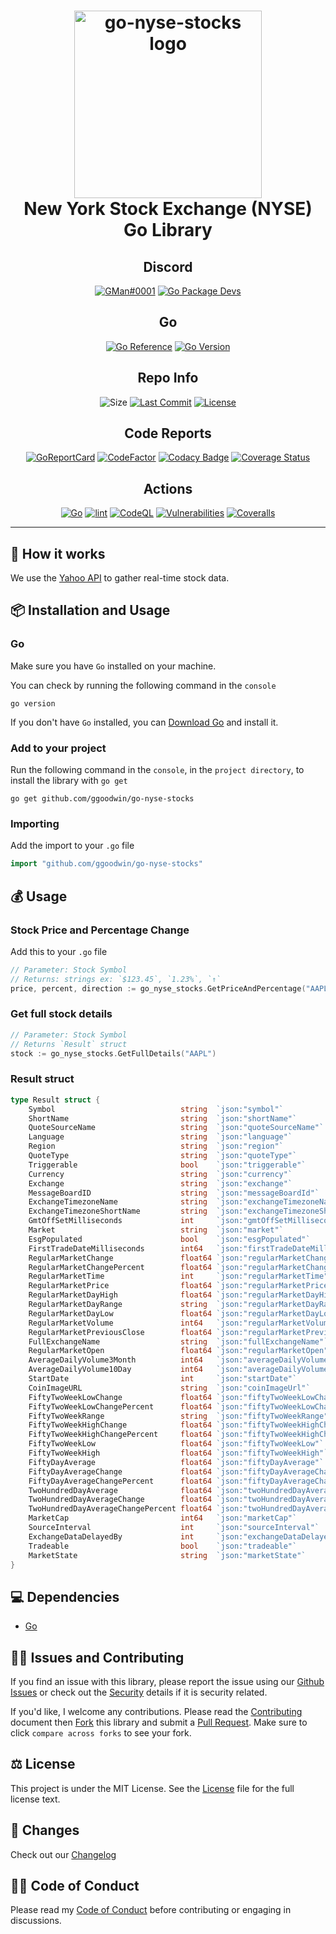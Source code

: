 <div align="center">
	<h1><img alt="go-nyse-stocks logo" src="https://github.com/ggoodwin/go-nyse-stocks/blob/master/stock.png" height="300" /><br />
		New York Stock Exchange (NYSE) Go Library
	</h1>

<h2>Discord</h2>

[![GMan#0001](https://dcbadge.vercel.app/api/shield/179795086543028224)](https://discord.id/?prefill=179795086543028224) [![Go Package Devs](https://dcbadge.vercel.app/api/server/jwEYR2Dume)](https://discord.gg/jwEYR2Dume)

<h2>Go</h2>

[![Go Reference](https://pkg.go.dev/badge/ggoodwin/go-nyse-stocks.svg)](https://pkg.go.dev/github.com/ggoodwin/go-nyse-stocks) [![Go Version](https://img.shields.io/github/go-mod/go-version/ggoodwin/go-nyse-stocks)](https://go.dev/doc/go1.19)

<h2>Repo Info</h2>

![Size](https://img.shields.io/github/languages/code-size/ggoodwin/go-nyse-stocks) [![Last Commit](https://img.shields.io/github/last-commit/ggoodwin/go-nyse-stocks)](https://github.com/ggoodwin/go-nyse-stocks/commits/master) [![License](https://img.shields.io/github/license/ggoodwin/go-nyse-stocks)](https://github.com/ggoodwin/go-nyse-stocks/blob/master/LICENSE.md)

<h2>Code Reports</h2>

[![GoReportCard](https://goreportcard.com/badge/github.com/ggoodwin/go-nyse-stocks)](https://goreportcard.com/report/github.com/ggoodwin/go-nyse-stocks) [![CodeFactor](https://www.codefactor.io/repository/github/ggoodwin/go-nyse-stocks/badge)](https://www.codefactor.io/repository/github/ggoodwin/go-nyse-stocks) [![Codacy Badge](https://app.codacy.com/project/badge/Grade/17f51d3e54264211b19220ce470783ae)](https://app.codacy.com/gh/ggoodwin/go-nyse-stocks/dashboard?utm_source=gh&utm_medium=referral&utm_content=&utm_campaign=Badge_grade) [![Coverage Status](https://coveralls.io/repos/github/ggoodwin/go-nyse-stocks/badge.svg?branch=master)](https://coveralls.io/github/ggoodwin/go-nyse-stocks?branch=master)

<h2>Actions</h2>

[![Go](https://github.com/ggoodwin/go-nyse-stocks/actions/workflows/go.yml/badge.svg?branch=master)](https://github.com/ggoodwin/go-nyse-stocks/actions/workflows/go.yml) [![lint](https://github.com/ggoodwin/go-nyse-stocks/actions/workflows/lint.yml/badge.svg?branch=master)](https://github.com/ggoodwin/go-nyse-stocks/actions/workflows/lint.yml) [![CodeQL](https://github.com/ggoodwin/go-nyse-stocks/actions/workflows/github-code-scanning/codeql/badge.svg?branch=master)](https://github.com/ggoodwin/go-nyse-stocks/actions/workflows/github-code-scanning/codeql) [![Vulnerabilities](https://github.com/ggoodwin/go-nyse-stocks/actions/workflows/vulnerabilities.yml/badge.svg?branch=master)](https://github.com/ggoodwin/go-nyse-stocks/actions/workflows/vulnerabilities.yml) [![Coveralls](https://github.com/ggoodwin/go-nyse-stocks/actions/workflows/coveralls.yml/badge.svg?branch=master)](https://github.com/ggoodwin/go-nyse-stocks/actions/workflows/coveralls.yml)

</div>
<hr/>

## 🌟 How it works

We use the [Yahoo API] to gather real-time stock data.

## 📦 Installation and Usage

### Go

Make sure you have `Go` installed on your machine.

You can check by running the following command in the `console`

```plain
go version
```

If you don't have `Go` installed, you can [Download Go] and install it.

### Add to your project

Run the following command in the `console`, in the `project directory`, to install the library with `go get`

```plain
go get github.com/ggoodwin/go-nyse-stocks
```

### Importing

Add the import to your `.go` file

```go
import "github.com/ggoodwin/go-nyse-stocks"
```

## 💰 Usage

### Stock Price and Percentage Change

Add this to your `.go` file

```go
// Parameter: Stock Symbol
// Returns: strings ex: `$123.45`, `1.23%`, `↑`
price, percent, direction := go_nyse_stocks.GetPriceAndPercentage("AAPL")
```

### Get full stock details

```go
// Parameter: Stock Symbol
// Returns `Result` struct
stock := go_nyse_stocks.GetFullDetails("AAPL")
```

### Result struct

```go
type Result struct {
	Symbol                            string  `json:"symbol"`
	ShortName                         string  `json:"shortName"`
	QuoteSourceName                   string  `json:"quoteSourceName"`
	Language                          string  `json:"language"`
	Region                            string  `json:"region"`
	QuoteType                         string  `json:"quoteType"`
	Triggerable                       bool    `json:"triggerable"`
	Currency                          string  `json:"currency"`
	Exchange                          string  `json:"exchange"`
	MessageBoardID                    string  `json:"messageBoardId"`
	ExchangeTimezoneName              string  `json:"exchangeTimezoneName"`
	ExchangeTimezoneShortName         string  `json:"exchangeTimezoneShortName"`
	GmtOffSetMilliseconds             int     `json:"gmtOffSetMilliseconds"`
	Market                            string  `json:"market"`
	EsgPopulated                      bool    `json:"esgPopulated"`
	FirstTradeDateMilliseconds        int64   `json:"firstTradeDateMilliseconds"`
	RegularMarketChange               float64 `json:"regularMarketChange"`
	RegularMarketChangePercent        float64 `json:"regularMarketChangePercent"`
	RegularMarketTime                 int     `json:"regularMarketTime"`
	RegularMarketPrice                float64 `json:"regularMarketPrice"`
	RegularMarketDayHigh              float64 `json:"regularMarketDayHigh"`
	RegularMarketDayRange             string  `json:"regularMarketDayRange"`
	RegularMarketDayLow               float64 `json:"regularMarketDayLow"`
	RegularMarketVolume               int64   `json:"regularMarketVolume"`
	RegularMarketPreviousClose        float64 `json:"regularMarketPreviousClose"`
	FullExchangeName                  string  `json:"fullExchangeName"`
	RegularMarketOpen                 float64 `json:"regularMarketOpen"`
	AverageDailyVolume3Month          int64   `json:"averageDailyVolume3Month"`
	AverageDailyVolume10Day           int64   `json:"averageDailyVolume10Day"`
	StartDate                         int     `json:"startDate"`
	CoinImageURL                      string  `json:"coinImageUrl"`
	FiftyTwoWeekLowChange             float64 `json:"fiftyTwoWeekLowChange"`
	FiftyTwoWeekLowChangePercent      float64 `json:"fiftyTwoWeekLowChangePercent"`
	FiftyTwoWeekRange                 string  `json:"fiftyTwoWeekRange"`
	FiftyTwoWeekHighChange            float64 `json:"fiftyTwoWeekHighChange"`
	FiftyTwoWeekHighChangePercent     float64 `json:"fiftyTwoWeekHighChangePercent"`
	FiftyTwoWeekLow                   float64 `json:"fiftyTwoWeekLow"`
	FiftyTwoWeekHigh                  float64 `json:"fiftyTwoWeekHigh"`
	FiftyDayAverage                   float64 `json:"fiftyDayAverage"`
	FiftyDayAverageChange             float64 `json:"fiftyDayAverageChange"`
	FiftyDayAverageChangePercent      float64 `json:"fiftyDayAverageChangePercent"`
	TwoHundredDayAverage              float64 `json:"twoHundredDayAverage"`
	TwoHundredDayAverageChange        float64 `json:"twoHundredDayAverageChange"`
	TwoHundredDayAverageChangePercent float64 `json:"twoHundredDayAverageChangePercent"`
	MarketCap                         int64   `json:"marketCap"`
	SourceInterval                    int     `json:"sourceInterval"`
	ExchangeDataDelayedBy             int     `json:"exchangeDataDelayedBy"`
	Tradeable                         bool    `json:"tradeable"`
	MarketState                       string  `json:"marketState"`
}
```

## 💻 Dependencies

- [Go]

## 🙇‍♂️ Issues and Contributing

If you find an issue with this library, please report the issue using our [Github Issues] or check out the [Security] details if it is security related.

If you'd like, I welcome any contributions. Please read the [Contributing] document then [Fork] this library and submit a [Pull Request]. Make sure to click `compare across forks` to see your fork.

## ⚖️ License

This project is under the MIT License. See the [License] file for the full license text.

## 📜 Changes

Check out our [Changelog]

## 👍🏻 Code of Conduct

Please read my [Code of Conduct] before contributing or engaging in discussions.

<!-- Links -->
[LICENSE]: https://github.com/ggoodwin/go-nyse-stocks/blob/master/LICENSE.md
[CHANGELOG]: https://github.com/ggoodwin/go-nyse-stocks/blob/master/CHANGELOG.md
[SECURITY]: https://github.com/ggoodwin/go-nyse-stocks/blob/master/SECURITY.md
[FORK]: https://github.com/ggoodwin/go-nyse-stocks/fork
[PULL REQUEST]: https://github.com/ggoodwin/go-nyse-stocks/compare
[CODE OF CONDUCT]: https://github.com/ggoodwin/go-nyse-stocks/blob/master/CODE_OF_CONDUCT.md
[CONTRIBUTING]: https://github.com/ggoodwin/go-nyse-stocks/blob/master/CONTRIBUTING.md
[GITHUB ISSUES]: https://github.com/ggoodwin/go-nyse-stocks/issues
[YAHOO API]: https://finance.yahoo.com/most-active
[GO]: https://go.dev/
[DOWNLOAD GO]: https://go.dev/dl/

